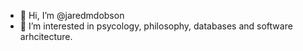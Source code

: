 - 👋 Hi, I’m @jaredmdobson
- 👀 I’m interested in psycology, philosophy, databases and software arhcitecture.


